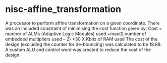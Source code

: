 # nisc-affine_transformation
A processor to perform affine transformation on a given coordinate. There was an included constraint of minimising the cost function given by:  Cost = number of ALMs (Adaptive Logic Modules) used +max(0,number of embedded multipliers used – 2) +30 X Kbits of RAM used  The cost of the design (excluding the counter for de-bouncing) was calculated to be 18.88. A custom ALU and control word was created to reduce the cost of the design.
